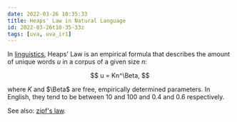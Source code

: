 ```yaml
---
date: 2022-03-26 10:35:33
title: Heaps' Law in Natural Language
id: 2022-03-26t10-35-33z
tags: [uva, uva_ir1]
---
```


In [linguistics](./2021-12-20t10-50-39z.md), Heaps' Law is an empirical formula
that describes the amount of unique words $u$ in a corpus of a given size $n$:

$$
u = Kn^\Beta,
$$

where $K$ and $\Beta$ are free, empirically determined parameters. In English,
they tend to be between 10 and 100 and 0.4 and 0.6 respectively.

See also: [zipf's law](./2022-03-26t10-24-16z.md).
